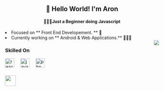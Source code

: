 <h2 align="center">👋 Hello World! I'm Aron</h2>
<h4 align="center">👨🏼‍🦰Just a Beginner doing Javascript</h4>
<div>
  <li> Focused on ** Front End Developement. ** 🧠 </li>
  <li> Currently working on ** Android & Web Applications.** 👨🏼‍💻 </li>
  <img src="https://i.pinimg.com/originals/f0/f0/d9/f0f0d932d6e39c7af5aa305cbd8da735.gif" align="right"/>
</div>
<div align="left">
  <h3>Skilled On</h3>
  <img src="https://cdn.jsdelivr.net/gh/devicons/devicon/icons/react/react-original.svg" height="30" alt="react logo"  />
  <img width="12" />
  <img src="https://cdn.jsdelivr.net/gh/devicons/devicon/icons/javascript/javascript-original.svg" height="30" alt="javascript logo"  />
  <img width="12" />
  <img src="https://cdn.jsdelivr.net/gh/devicons/devicon/icons/php/php-original.svg" height="30" alt="php logo"  />
  <img width="12" />
</div>

###
<div>
  <a href="https://www.linkedin.com/in/cd-aron/"> <img src ="https://cdn.jsdelivr.net/gh/devicons/devicon@latest/icons/linkedin/linkedin-original.svg" height="35"/> </a>
</div>

###




###

